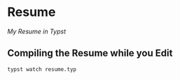 # Resume
_My Resume in Typst_

## Compiling the Resume while you Edit
```sh
typst watch resume.typ
```
